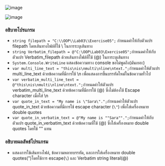![image](https://github.com/Sorawit255/03376836-OOP-2566-Lab-03/assets/144196505/0d919c8a-e9d1-41e0-b1f8-f2089306d164)

![image](https://github.com/Sorawit255/03376836-OOP-2566-Lab-03/assets/144196505/7b3990ec-5415-4abd-998d-d531cc712a82)

### อธิบายโปรแกรม

- `string filepath = "C:\\OOP\\Lab03\\Exercise05";` กำหนดค่าให้กับตัวแปร filepath โดยเส้นทางไฟล์ที่ใช้ \ ในการระบุเส้นทาง
- `string Verbatim_filepath = @"C:\OOP\Lab03\Exercise05";`กำหนดค่าให้กับตัวแปร Verbatim_filepath ด้วยเส้นทางไฟล์ที่ใช้ (@) ในการะบุเส้นทาง
- `System.Console.WriteLine` แสดงข้อความทาง console ขอไม่พูดถึง(มันเยอะ)
- `var multi_line_text = "this\nis\nmulti\nline\ntext.";`กำหนดค่าให้ตัวแปร multi_line_text ด้วยข้อความที่มีการใช้ \n เพื่อแสดงการขึ้นบรรทัดใหม่ในข้อความทั่วไป
- `var verbatim_multi_line_text = @"this\nis\nmulti\nline\ntext.";`กำหนดค่าให้ตัวแปร verbatim_multi_line_text ด้วยข้อความที่มีการใช้ (@) ซึ่งไม่ต้องใช้ Escape character เมื่อใส่ \n
- `var quote_in_text = "My name is \"Sara\".";`กำหนดค่าให้ตัวแปร quote_in_text ด้วยข้อความที่มีการใช้ escape character (`\"`) เพื่อใส่เครื่องหมาย double quotes
- `var quote_in_verbatim_text = @"My name is ""Sara"".";`กำหนดค่าให้กับตัวแปร quote_in_verbatim_text ด้วยข้อความที่ใช้ (@) ซึ่งใส่เครื่องหมาย double quotes โดยใช้ "" แทน

### อธิบายผลลัพธ์โปรแกรม

- แสดงการใช้เส้นทางไฟล์, ข้อความหลายบรรทัด, และการใส่เครื่องหมาย double quotes(")โดยใช้การ escape(`\`) และ Verbatim string literal(@)
